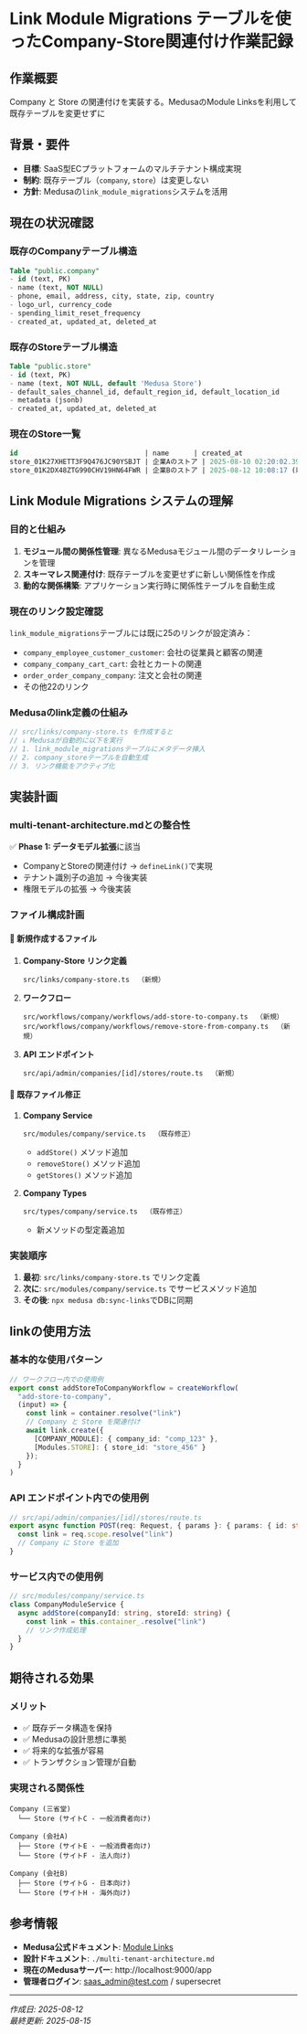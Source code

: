 # Link Module Migrations テーブルを使ったCompany-Store関連付け作業記録

## 作業概要

Company と Store の関連付けを実装する。MedusaのModule Linksを利用して既存テーブルを変更せずに

## 背景・要件

- **目標**: SaaS型ECプラットフォームのマルチテナント構成実現
- **制約**: 既存テーブル（`company`, `store`）は変更しない
- **方針**: Medusaの`link_module_migrations`システムを活用

## 現在の状況確認

### 既存のCompanyテーブル構造
```sql
Table "public.company"
- id (text, PK)
- name (text, NOT NULL)
- phone, email, address, city, state, zip, country
- logo_url, currency_code
- spending_limit_reset_frequency
- created_at, updated_at, deleted_at
```

### 既存のStoreテーブル構造
```sql
Table "public.store"
- id (text, PK)
- name (text, NOT NULL, default 'Medusa Store')
- default_sales_channel_id, default_region_id, default_location_id
- metadata (jsonb)
- created_at, updated_at, deleted_at
```

### 現在のStore一覧
```sql
id                               | name      | created_at
store_01K27XHETT3F9Q476JC90YSBJT | 企業Aのストア | 2025-08-10 02:20:02.393373+09
store_01K2DX48ZTG990CHV19HN64FWR | 企業Bのストア | 2025-08-12 10:08:17 (新規作成)
```

## Link Module Migrations システムの理解

### 目的と仕組み
1. **モジュール間の関係性管理**: 異なるMedusaモジュール間のデータリレーションを管理
2. **スキーマレス関連付け**: 既存テーブルを変更せずに新しい関係性を作成
3. **動的な関係構築**: アプリケーション実行時に関係性テーブルを自動生成

### 現在のリンク設定確認
`link_module_migrations`テーブルには既に25のリンクが設定済み：
- `company_employee_customer_customer`: 会社の従業員と顧客の関連
- `company_company_cart_cart`: 会社とカートの関連
- `order_order_company_company`: 注文と会社の関連
- その他22のリンク

### Medusaのlink定義の仕組み
```typescript
// src/links/company-store.ts を作成すると
// ↓ Medusaが自動的に以下を実行
// 1. link_module_migrationsテーブルにメタデータ挿入
// 2. company_storeテーブルを自動生成
// 3. リンク機能をアクティブ化
```

## 実装計画

### multi-tenant-architecture.mdとの整合性
✅ **Phase 1: データモデル拡張**に該当
- CompanyとStoreの関連付け → `defineLink()`で実現
- テナント識別子の追加 → 今後実装
- 権限モデルの拡張 → 今後実装

### ファイル構成計画

#### 📁 新規作成するファイル
1. **Company-Store リンク定義**
   ```
   src/links/company-store.ts  （新規）
   ```

2. **ワークフロー**
   ```
   src/workflows/company/workflows/add-store-to-company.ts  （新規）
   src/workflows/company/workflows/remove-store-from-company.ts  （新規）
   ```

3. **API エンドポイント**
   ```
   src/api/admin/companies/[id]/stores/route.ts  （新規）
   ```

#### 📝 既存ファイル修正
1. **Company Service**
   ```
   src/modules/company/service.ts  （既存修正）
   ```
   - `addStore()` メソッド追加
   - `removeStore()` メソッド追加  
   - `getStores()` メソッド追加

2. **Company Types**
   ```
   src/types/company/service.ts  （既存修正）
   ```
   - 新メソッドの型定義追加

### 実装順序
1. **最初**: `src/links/company-store.ts` でリンク定義
2. **次に**: `src/modules/company/service.ts` でサービスメソッド追加
3. **その後**: `npx medusa db:sync-links`でDBに同期

## linkの使用方法

### 基本的な使用パターン
```typescript
// ワークフロー内での使用例
export const addStoreToCompanyWorkflow = createWorkflow(
  "add-store-to-company",
  (input) => {
    const link = container.resolve("link")
    // Company と Store を関連付け
    await link.create({
      [COMPANY_MODULE]: { company_id: "comp_123" },
      [Modules.STORE]: { store_id: "store_456" }
    });
  }
)
```

### API エンドポイント内での使用例
```typescript
// src/api/admin/companies/[id]/stores/route.ts
export async function POST(req: Request, { params }: { params: { id: string } }) {
  const link = req.scope.resolve("link")
  // Company に Store を追加
}
```

### サービス内での使用例
```typescript
// src/modules/company/service.ts
class CompanyModuleService {
  async addStore(companyId: string, storeId: string) {
    const link = this.container_.resolve("link")
    // リンク作成処理
  }
}
```

## 期待される効果

### メリット
- ✅ 既存データ構造を保持
- ✅ Medusaの設計思想に準拠
- ✅ 将来的な拡張が容易
- ✅ トランザクション管理が自動

### 実現される関係性
```
Company (三省堂)
  └── Store (サイトC - 一般消費者向け)

Company (会社A)
  ├── Store (サイトE - 一般消費者向け)
  └── Store (サイトF - 法人向け)

Company (会社B)
  ├── Store (サイトG - 日本向け)
  └── Store (サイトH - 海外向け)
```

## 参考情報

- **Medusa公式ドキュメント**: [Module Links](https://docs.medusajs.com/learn/fundamentals/module-links)
- **設計ドキュメント**: `./multi-tenant-architecture.md`
- **現在のMedusaサーバー**: http://localhost:9000/app
- **管理者ログイン**: saas_admin@test.com / supersecret

---

*作成日: 2025-08-12*  
*最終更新: 2025-08-15*
